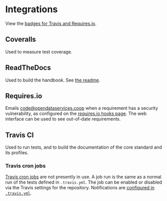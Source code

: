 # Integrations

View the [badges for Travis and Requires.io](https://github.com/open-contracting/standard-maintenance-scripts/blob/master/badges.md#readme).

## Coveralls

Used to measure test coverage.

## ReadTheDocs

Used to build the handbook. See [the readme](https://github.com/open-contracting/standard-development-handbook/blob/master/README.md).

## Requires.io

Emails code@opendataservices.coop when a requirement has a security vulnerability, as configured on the [requires.io hooks page](https://requires.io/github/open-contracting/hooks/). The web interface can be used to see out-of-date requirements.

## Travis CI

Used to run tests, and to build the documentation of the core standard and its profiles.

### Travis cron jobs

[Travis cron jobs](https://docs.travis-ci.com/user/cron-jobs/) are not presently in use. A job run is the same as a normal run of the tests defined in `.travis.yml`. The job can be enabled or disabled via the Travis settings for the repository. Notifications are [configured in `.travis.yml`](https://docs.travis-ci.com/user/notifications/#Configuring-email-notifications).

